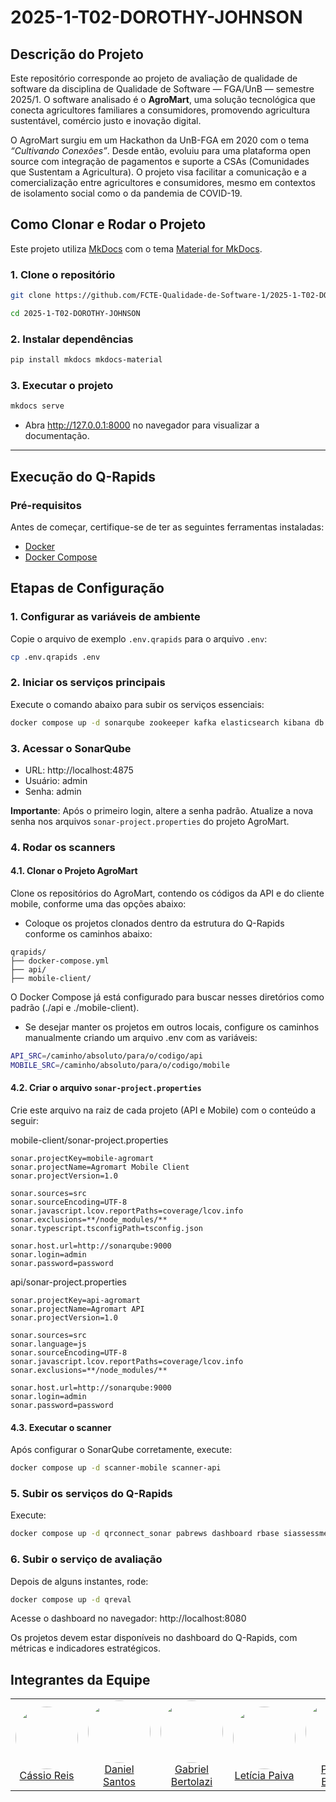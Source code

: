# 2025-1-T02-DOROTHY-JOHNSON

## Descrição do Projeto

Este repositório corresponde ao projeto de avaliação de qualidade de software da disciplina de Qualidade de Software — FGA/UnB — semestre 2025/1. O software analisado é o **AgroMart**, uma solução tecnológica que conecta agricultores familiares a consumidores, promovendo agricultura sustentável, comércio justo e inovação digital.

O AgroMart surgiu em um Hackathon da UnB-FGA em 2020 com o tema *“Cultivando Conexões”*. Desde então, evoluiu para uma plataforma open source com integração de pagamentos e suporte a CSAs (Comunidades que Sustentam a Agricultura). O projeto visa facilitar a comunicação e a comercialização entre agricultores e consumidores, mesmo em contextos de isolamento social como o da pandemia de COVID-19.


## Como Clonar e Rodar o Projeto

Este projeto utiliza [MkDocs](https://www.mkdocs.org/) com o tema [Material for MkDocs](https://squidfunk.github.io/mkdocs-material/).

### 1. Clone o repositório

```bash
git clone https://github.com/FCTE-Qualidade-de-Software-1/2025-1-T02-DOROTHY-JOHNSON.git

cd 2025-1-T02-DOROTHY-JOHNSON
```

### 2. Instalar dependências 
```bash
pip install mkdocs mkdocs-material
```

### 3. Executar o projeto
```bash
mkdocs serve
```
- Abra http://127.0.0.1:8000 no navegador para visualizar a documentação.

---

## Execução do Q-Rapids

### Pré-requisitos

Antes de começar, certifique-se de ter as seguintes ferramentas instaladas:

- [Docker](https://www.docker.com/)
- [Docker Compose](https://docs.docker.com/compose/)

## Etapas de Configuração

### 1. Configurar as variáveis de ambiente

Copie o arquivo de exemplo `.env.qrapids` para o arquivo `.env`:

```bash
cp .env.qrapids .env
```

### 2. Iniciar os serviços principais

Execute o comando abaixo para subir os serviços essenciais:

```bash
docker compose up -d sonarqube zookeeper kafka elasticsearch kibana db
```

### 3. Acessar o SonarQube

- URL: http://localhost:4875
- Usuário: admin
- Senha: admin

**Importante**: Após o primeiro login, altere a senha padrão.
Atualize a nova senha nos arquivos `sonar-project.properties` do projeto AgroMart.

### 4. Rodar os scanners

#### 4.1. Clonar o Projeto AgroMart

Clone os repositórios do AgroMart, contendo os códigos da API e do cliente mobile, conforme uma das opções abaixo:

- Coloque os projetos clonados dentro da estrutura do Q-Rapids conforme os caminhos abaixo:

```
qrapids/
├── docker-compose.yml
├── api/
├── mobile-client/
```

O Docker Compose já está configurado para buscar nesses diretórios como padrão (./api e ./mobile-client).

- Se desejar manter os projetos em outros locais, configure os caminhos manualmente criando um arquivo .env com as variáveis:

```bash
API_SRC=/caminho/absoluto/para/o/codigo/api
MOBILE_SRC=/caminho/absoluto/para/o/codigo/mobile
```

#### 4.2. Criar o arquivo `sonar-project.properties`

Crie este arquivo na raiz de cada projeto (API e Mobile) com o conteúdo a seguir:

mobile-client/sonar-project.properties

```properties
sonar.projectKey=mobile-agromart
sonar.projectName=Agromart Mobile Client
sonar.projectVersion=1.0

sonar.sources=src
sonar.sourceEncoding=UTF-8
sonar.javascript.lcov.reportPaths=coverage/lcov.info
sonar.exclusions=**/node_modules/**
sonar.typescript.tsconfigPath=tsconfig.json

sonar.host.url=http://sonarqube:9000
sonar.login=admin
sonar.password=password
```

api/sonar-project.properties

```properties
sonar.projectKey=api-agromart
sonar.projectName=Agromart API
sonar.projectVersion=1.0

sonar.sources=src
sonar.language=js
sonar.sourceEncoding=UTF-8
sonar.javascript.lcov.reportPaths=coverage/lcov.info
sonar.exclusions=**/node_modules/**

sonar.host.url=http://sonarqube:9000
sonar.login=admin
sonar.password=password
```

#### 4.3. Executar o scanner

Após configurar o SonarQube corretamente, execute:

```bash
docker compose up -d scanner-mobile scanner-api
```

### 5. Subir os serviços do Q-Rapids

Execute:

```bash
docker compose up -d qrconnect_sonar pabrews dashboard rbase siassessment-rest forecast-rest
```

### 6. Subir o serviço de avaliação

Depois de alguns instantes, rode:

```bash
docker compose up -d qreval
```

Acesse o dashboard no navegador: http://localhost:8080

Os projetos devem estar disponíveis no dashboard do Q-Rapids, com métricas e indicadores estratégicos.

## Integrantes da Equipe

<table style="width: 100%;">
  <tr>
    <td align="center">
      <a href="https://github.com/csreis72" target="_blank" rel="noopener">
        <img src="https://avatars.githubusercontent.com/u/112133277?v=4" width="100px" style="border-radius:50%">
        <br>
        Cássio Reis
      </a>
    </td>
    <td align="center">
      <a href="https://github.com/DanielCoimbra" target="_blank" rel="noopener">
        <img src="https://avatars.githubusercontent.com/u/49206670?v=4" width="100px" style="border-radius:50%">
        <br>
        Daniel Santos
      </a>
    </td>
    <td align="center">
      <a href="https://github.com/Bertolazi" target="_blank" rel="noopener">
        <img src="https://avatars.githubusercontent.com/u/122479691?v=4" width="100px" style="border-radius:50%">
        <br>
        Gabriel Bertolazi
      </a>
    </td>
    <td align="center">
      <a href="https://github.com/leticiakrpaiva" target="_blank" rel="noopener">
        <img src="https://avatars.githubusercontent.com/u/114038884?v=4" width="100px" style="border-radius:50%">
        <br>
        Letícia Paiva
      </a>
    </td>
    <td align="center">
      <a href="https://github.com/PhilipeSousa" target="_blank" rel="noopener">
        <img src="https://avatars.githubusercontent.com/u/78869177?v=4" width="100px" style="border-radius:50%">
        <br>
        Philipe Barros
      </a>
    </td>
  </tr>
</table>
